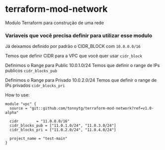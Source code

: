 # terraform-mod-network
Modulo Terraform para construção de uma rede


### Variaveis que você precisa definir para utilizar esse modulo
Já deixamos definido por padrão o CIDR_BLOCK com `10.0.0.0/16`

Temos que definir CIDR para a VPC que você quer usar
`cidr_block`

Definimos o Range para Public 10.0.1.0/24
Temos que definir o range de IPs publicos
`cidr_blocks_pub`


Definimos o Range para Privado 10.0.2.0/24
Temos que definir o range de IPs privados
`cidr_blocks_pri`


How to use:
```
module "vpc" {
  source = "git::github.com/tonnytg/terraform-mod-network?ref=v1.0-alpha"

  cidr   	  = "11.0.0.0/16"
  cidr_blocks_pub = ["11.0.1.0/24", "11.0.3.0/24"]
  cidr_blocks_pri = ["11.0.2.0/24", "11.0.4.0/24"]

  project_name = "test-main"
}
```
